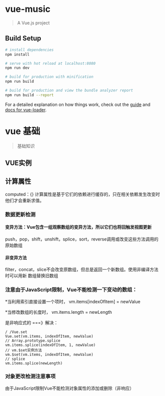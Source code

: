 # vue-music

> A Vue.js project

## Build Setup

``` bash
# install dependencies
npm install

# serve with hot reload at localhost:8080
npm run dev

# build for production with minification
npm run build

# build for production and view the bundle analyzer report
npm run build --report
```

For a detailed explanation on how things work, check out the [guide](http://vuejs-templates.github.io/webpack/) and [docs for vue-loader](http://vuejs.github.io/vue-loader).


# vue 基础
  
> 基础知识

## VUE实例

## 计算属性

  computed：{}
  计算属性是基于它们的依赖进行缓存的，只在相关依赖发生改变时他们才会重新求值。

### 数据更新检测

#### 变异方法：Vue包含一组观察数组的变异方法，所以它们也将回触发视图更新

push，pop，shift，unshift，splice，sort，reverse调用或改变这些方法调用的原始数组

#### 非变异方法

filter，concat，slice不会改变原数组，但总是返回一个新数组。使用非编译方法时可以用新	数组替换旧数组

### 注意由于JavaScript限制，Vue不能检测一下变动的数组：

  *当利用索引直接设置一个项时， vm.items[indexOfItem] = newValue

  *当修改数组的长度时， vm.items.length = newLength

是非响应式的
===》解决：
```
/ /Vue.set
Vue.set(vm.items, indexOfItem, newValue)
// Array.prototype.splice
vm.items.splice(indexOfItem, 1, newValue)
// vm.$set实例方法
vm.$set(vm.items, indexOfItem, newValue)
// splice
vm.items.splice(newLength)
```


### 对象更改检测注意事项

由于JavaScript限制Vue不能检测对象属性的添加或删除（非响应）


